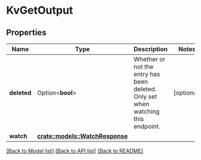 # KvGetOutput

## Properties

Name | Type | Description | Notes
------------ | ------------- | ------------- | -------------
**deleted** | Option<**bool**> | Whether or not the entry has been deleted. Only set when watching this endpoint. | [optional]
**watch** | [**crate::models::WatchResponse**](WatchResponse.md) |  | 

[[Back to Model list]](../README.md#documentation-for-models) [[Back to API list]](../README.md#documentation-for-api-endpoints) [[Back to README]](../README.md)


